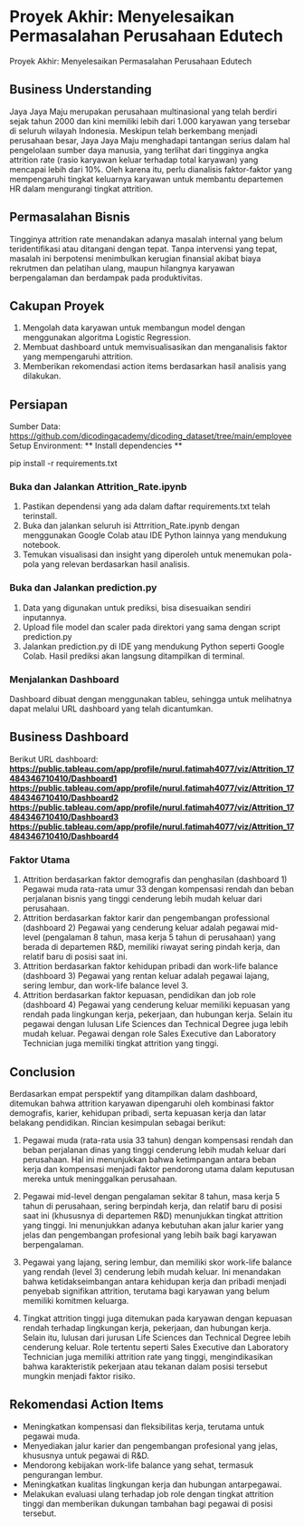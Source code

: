 # Proyek Akhir: Menyelesaikan Permasalahan Perusahaan Edutech
Proyek Akhir: Menyelesaikan Permasalahan Perusahaan Edutech

## Business Understanding
Jaya Jaya Maju merupakan perusahaan multinasional yang telah berdiri sejak tahun 2000 dan kini memiliki lebih dari 1.000 karyawan yang tersebar di seluruh wilayah Indonesia. Meskipun telah berkembang menjadi perusahaan besar, Jaya Jaya Maju menghadapi tantangan serius dalam hal pengelolaan sumber daya manusia, yang terlihat dari tingginya angka attrition rate (rasio karyawan keluar terhadap total karyawan) yang mencapai lebih dari 10%. Oleh karena itu, perlu dianalisis faktor-faktor yang mempengaruhi tingkat keluarnya karyawan untuk membantu departemen HR dalam mengurangi tingkat attrition.

## Permasalahan Bisnis
Tingginya attrition rate menandakan adanya masalah internal yang belum teridentifikasi atau ditangani dengan tepat. Tanpa intervensi yang tepat, masalah ini berpotensi menimbulkan kerugian finansial akibat biaya rekrutmen dan pelatihan ulang, maupun hilangnya karyawan berpengalaman dan berdampak pada produktivitas.

## Cakupan Proyek
1. Mengolah data karyawan untuk membangun model dengan menggunakan algoritma Logistic Regression.
2. Membuat dashboard untuk memvisualisasikan dan menganalisis faktor yang mempengaruhi attrition.  
3. Memberikan rekomendasi action items berdasarkan hasil analisis yang dilakukan.

## Persiapan 
Sumber Data: https://github.com/dicodingacademy/dicoding_dataset/tree/main/employee
Setup Environment: 
** Install dependencies **

pip install -r requirements.txt

### Buka dan Jalankan Attrition_Rate.ipynb
1. Pastikan dependensi yang ada dalam daftar requirements.txt telah terinstall.
2. Buka dan jalankan seluruh isi Attrrition_Rate.ipynb dengan menggunakan Google Colab atau IDE Python lainnya yang mendukung notebook.
3. Temukan visualisasi dan insight yang diperoleh untuk menemukan pola-pola yang relevan berdasarkan hasil analisis.

### Buka dan Jalankan prediction.py
1. Data yang digunakan untuk prediksi, bisa disesuaikan sendiri inputannya. 
2. Upload file model dan scaler pada direktori yang sama dengan script prediction.py 
3. Jalankan prediction.py di IDE yang mendukung Python seperti Google Colab. Hasil prediksi akan langsung ditampilkan di terminal.

### Menjalankan Dashboard 
Dashboard dibuat dengan menggunakan tableu, sehingga untuk melihatnya dapat melalui URL dashboard yang telah dicantumkan.

## Business Dashboard
Berikut URL dashboard:
**https://public.tableau.com/app/profile/nurul.fatimah4077/viz/Attrition_17484346710410/Dashboard1
https://public.tableau.com/app/profile/nurul.fatimah4077/viz/Attrition_17484346710410/Dashboard2
https://public.tableau.com/app/profile/nurul.fatimah4077/viz/Attrition_17484346710410/Dashboard3
https://public.tableau.com/app/profile/nurul.fatimah4077/viz/Attrition_17484346710410/Dashboard4**

### Faktor Utama
1. Attrition berdasarkan faktor demografis dan penghasilan (dashboard 1)
Pegawai muda rata-rata umur 33 dengan kompensasi rendah dan beban perjalanan bisnis yang tinggi cenderung lebih mudah keluar dari perusahaan.
2. Attrition berdasarkan faktor karir dan pengembangan professional (dashboard 2)
Pegawai yang cenderung keluar adalah pegawai mid-level (pengalaman 8 tahun, masa kerja 5 tahun di perusahaan) yang berada di departemen R&D, memiliki riwayat sering pindah kerja, dan relatif baru di posisi saat ini. 
3. Attrition berdasarkan faktor kehidupan pribadi dan work-life balance (dashboard 3)
Pegawai yang rentan keluar adalah pegawai lajang, sering lembur, dan work-life balance level 3.
4. Attrition berdasarkan faktor kepuasan, pendidikan dan job role (dashboard 4)
Pegawai yang cenderung keluar memiliki kepuasan yang rendah pada lingkungan kerja, pekerjaan, dan hubungan kerja. Selain itu pegawai dengan lulusan Life Sciences dan Technical Degree juga lebih mudah keluar. Pegawai dengan role Sales Executive dan Laboratory Technician juga memiliki tingkat attrition yang tinggi.

## Conclusion
Berdasarkan empat perspektif yang ditampilkan dalam dashboard, ditemukan bahwa attrition karyawan dipengaruhi oleh kombinasi faktor demografis, karier, kehidupan pribadi, serta kepuasan kerja dan latar belakang pendidikan. Rincian kesimpulan sebagai berikut:

1. Pegawai muda (rata-rata usia 33 tahun) dengan kompensasi rendah dan beban perjalanan dinas yang tinggi cenderung lebih mudah keluar dari perusahaan. Hal ini menunjukkan bahwa ketimpangan antara beban kerja dan kompensasi menjadi faktor pendorong utama dalam keputusan mereka untuk meninggalkan perusahaan.

2. Pegawai mid-level dengan pengalaman sekitar 8 tahun, masa kerja 5 tahun di perusahaan, sering berpindah kerja, dan relatif baru di posisi saat ini (khususnya di departemen R&D) menunjukkan tingkat attrition yang tinggi. Ini menunjukkan adanya kebutuhan akan jalur karier yang jelas dan pengembangan profesional yang lebih baik bagi karyawan berpengalaman.

3. Pegawai yang lajang, sering lembur, dan memiliki skor work-life balance yang rendah (level 3) cenderung lebih mudah keluar. Ini menandakan bahwa ketidakseimbangan antara kehidupan kerja dan pribadi menjadi penyebab signifikan attrition, terutama bagi karyawan yang belum memiliki komitmen keluarga.

4. Tingkat attrition tinggi juga ditemukan pada karyawan dengan kepuasan rendah terhadap lingkungan kerja, pekerjaan, dan hubungan kerja. Selain itu, lulusan dari jurusan Life Sciences dan Technical Degree lebih cenderung keluar. Role tertentu seperti Sales Executive dan Laboratory Technician juga memiliki attrition rate yang tinggi, mengindikasikan bahwa karakteristik pekerjaan atau tekanan dalam posisi tersebut mungkin menjadi faktor risiko.

## Rekomendasi Action Items
- Meningkatkan kompensasi dan fleksibilitas kerja, terutama untuk pegawai muda.
- Menyediakan jalur karier dan pengembangan profesional yang jelas, khususnya untuk pegawai di R&D.
- Mendorong kebijakan work-life balance yang sehat, termasuk pengurangan lembur.
- Meningkatkan kualitas lingkungan kerja dan hubungan antarpegawai.
- Melakukan evaluasi ulang terhadap job role dengan tingkat attrition tinggi dan memberikan dukungan tambahan bagi pegawai di posisi tersebut. 



